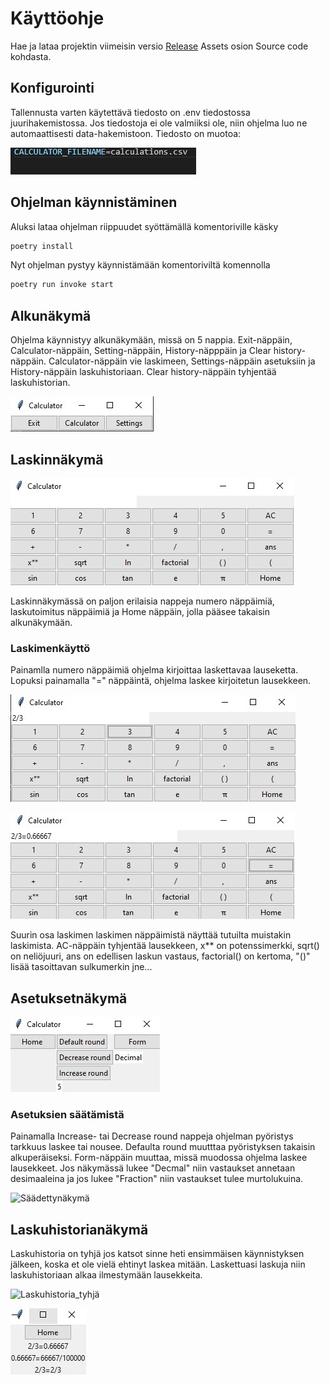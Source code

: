 # Käyttöohje
Hae ja lataa projektin viimeisin versio [Release]() Assets osion Source code kohdasta.

## Konfigurointi
Tallennusta varten käytettävä tiedosto on .env tiedostossa juurihakemistossa. Jos tiedostoja ei ole valmiiksi ole, niin ohjelma luo ne automaattisesti data-hakemistoon. Tiedosto on muotoa:

![tiedosto_muoto](./kuvat/tiedosto_muoto.jpg)

## Ohjelman käynnistäminen
Aluksi lataa ohjelman riippuudet syöttämällä komentoriville käsky
```bash
poetry install
```
Nyt ohjelman pystyy käynnistämään komentoriviltä komennolla
```bash
poetry run invoke start
```
## Alkunäkymä
Ohjelma käynnistyy alkunäkymään, missä on 5 nappia. Exit-näppäin, Calculator-näppäin, Setting-näppäin, History-näpppäin ja Clear history-näppäin. Calculator-näppäin vie laskimeen, Settings-näppäin asetuksiin ja History-näppäin laskuhistoriaan. Clear history-näppäin tyhjentää laskuhistorian. 

![Alkunäkymä](./kuvat/Alkunäkymä.jpg)

## Laskinnäkymä

![Laskinnäkymä](./kuvat/Laskinnäkymä.jpg)

Laskinnäkymässä on paljon erilaisia nappeja numero näppäimiä, laskutoimitus näppäimiä ja Home näppäin, jolla pääsee takaisin alkunäkymään.
### Laskimenkäyttö
Painamlla numero näppäimiä ohjelma kirjoittaa laskettavaa lauseketta. Lopuksi painamalla "=" näppäintä, ohjelma laskee kirjoitetun lausekkeen.

![Lauseke](./kuvat/lauseke.jpg)

![Laskettu](./kuvat/laskettu.jpg)

Suurin osa laskimen laskimen näppäimistä näyttää tutuilta muistakin laskimista. AC-näppäin tyhjentää lausekkeen, x** on potenssimerkki, sqrt() on neliöjuuri, ans on edellisen laskun vastaus, factorial() on kertoma, "()" lisää tasoittavan sulkumerkin jne...
## Asetuksetnäkymä

![Asetuksetnäkymä](./kuvat/Asetuksetnäkymä.jpg)

### Asetuksien säätämistä
Painamalla Increase- tai Decrease round nappeja ohjelman pyöristys tarkkuus laskee tai nousee. Defaulta round muutttaa pyöristyksen takaisin alkuperäiseksi. Form-näppäin muuttaa, missä muodossa ohjelma laskee lausekkeet. Jos näkymässä lukee "Decmal" niin vastaukset annetaan desimaaleina ja jos lukee "Fraction" niin vastaukset tulee murtolukuina.

![Säädettynäkymä](./kuvat/säädettynäkymä.jpg)

## Laskuhistorianäkymä

Laskuhistoria on tyhjä jos katsot sinne heti ensimmäisen käynnistyksen jälkeen, koska et ole vielä ehtinyt laskea mitään. Laskettuasi laskuja niin laskuhistoriaan alkaa ilmestymään lausekkeita.

![Laskuhistoria_tyhjä](./kuvat/Laskuhistoria_tyhjä.jpg)


![Laskuhistoria](./kuvat/Laskuhistoria.jpg)
